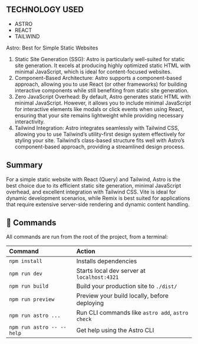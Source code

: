 ## TECHNOLOGY USED
- ASTRO
- REACT
- TAILWIND

Astro: Best for Simple Static Websites
1. Static Site Generation (SSG): Astro is particularly well-suited for static site generation. It excels at producing highly optimized static HTML with minimal JavaScript, which is ideal for content-focused websites.
2. Component-Based Architecture: Astro supports a component-based approach, allowing you to use React (or other frameworks) for building interactive components while still benefiting from static site generation.
3. Zero JavaScript Overhead: By default, Astro generates static HTML with minimal JavaScript. However, it allows you to include minimal JavaScript for interactive elements like modals or click events when using React, ensuring that your site remains lightweight while providing necessary interactivity.
4. Tailwind Integration: Astro integrates seamlessly with Tailwind CSS, allowing you to use Tailwind’s utility-first design system effectively for styling your site. Tailwind’s class-based structure fits well with Astro’s component-based approach, providing a streamlined design process.

## Summary
For a simple static website with React (Query) and Tailwind, Astro is the best choice due to its efficient static site generation, minimal JavaScript overhead, and excellent integration with Tailwind CSS. Vite is ideal for dynamic development scenarios, while Remix is best suited for applications that require extensive server-side rendering and dynamic content handling.

## 🧞 Commands

All commands are run from the root of the project, from a terminal:

| Command                   | Action                                           |
| :------------------------ | :----------------------------------------------- |
| `npm install`             | Installs dependencies                            |
| `npm run dev`             | Starts local dev server at `localhost:4321`      |
| `npm run build`           | Build your production site to `./dist/`          |
| `npm run preview`         | Preview your build locally, before deploying     |
| `npm run astro ...`       | Run CLI commands like `astro add`, `astro check` |
| `npm run astro -- --help` | Get help using the Astro CLI                     |

